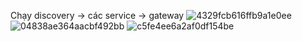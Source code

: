 Chạy discovery -> các service -> gateway
![4329fcb616ffb9a1e0ee](https://github.com/ThuyTien2111/Kientruc_lab7/assets/97496252/3b658534-4864-459b-853d-b0c3fa457e85)
![04838ae364aacbf492bb](https://github.com/ThuyTien2111/Kientruc_lab7/assets/97496252/800c56a1-6b23-47c2-a32b-4934da36f5db)
![c5fe4ee6a2af0df154be](https://github.com/ThuyTien2111/Kientruc_lab7/assets/97496252/07a9307f-373a-4596-bc51-da97f6fbb835)
